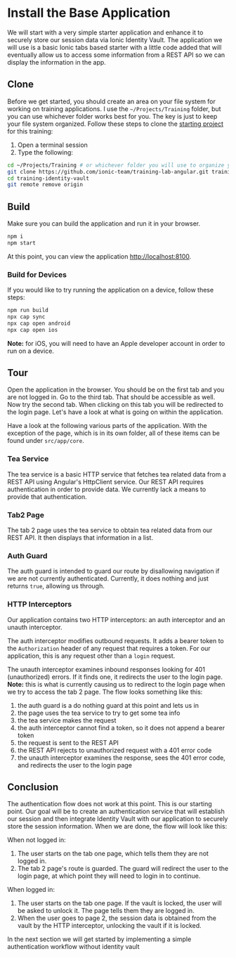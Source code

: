 # Install the Base Application

We will start with a very simple starter application and enhance it to securely store our session data via Ionic Identity Vault. The application we will use is a basic Ionic tabs based starter with a little code added that will eventually allow us to access some information from a REST API so we can display the information in the app.

## Clone

Before we get started, you should create an area on your file system for working on training applications. I use the `~/Projects/Training` folder, but you can use whichever folder works best for you. The key is just to keep your file system organized. Follow these steps to clone the <a href="https://github.com/ionic-team/training-lab-angular">starting project</a> for this training:

1. Open a terminal session
1. Type the following:

```bash
cd ~/Projects/Training # or whichever folder you will use to organize your training projects
git clone https://github.com/ionic-team/training-lab-angular.git training-identity-vault
cd training-identity-vault
git remote remove origin
```

## Build

Make sure you can build the application and run it in your browser.

```bash
npm i
npm start
```

At this point, you can view the application <a href="http://localhost:8100" target="_blank">http://localhost:8100</a>.

### Build for Devices

If you would like to try running the application on a device, follow these steps:

```bash
npm run build
npx cap sync
npx cap open android
npx cap open ios
```

**Note:** for iOS, you will need to have an Apple developer account in order to run on a device.

## Tour

Open the application in the browser. You should be on the first tab and you are not logged in. Go to the third tab. That should be accessible as well. Now try the second tab. When clicking on this tab you will be redirected to the login page. Let's have a look at what is going on within the application.

Have a look at the following various parts of the application. With the exception of the page, which is in its own folder, all of these items can be found under `src/app/core`.

### Tea Service

The tea service is a basic HTTP service that fetches tea related data from a REST API using Angular's HttpClient service. Our REST API requires authentication in order to provide data. We currently lack a means to provide that authentication.

### Tab2 Page

The tab 2 page uses the tea service to obtain tea related data from our REST API. It then displays that information in a list.

### Auth Guard

The auth guard is intended to guard our route by disallowing navigation if we are not currently authenticated. Currently, it does nothing and just returns `true`, allowing us through.

### HTTP Interceptors

Our application contains two HTTP interceptors: an auth interceptor and an unauth interceptor.

The auth interceptor modifies outbound requests. It adds a bearer token to the `Authorization` header of any request that requires a token. For our application, this is any request other than a `login` request.

The unauth interceptor examines inbound responses looking for 401 (unauthorized) errors. If it finds one, it redirects the user to the login page. **Note:** this is what is currently causing us to redirect to the login page when we try to access the tab 2 page. The flow looks something like this:

1. the auth guard is a do nothing guard at this point and lets us in
1. the page uses the tea service to try to get some tea info
1. the tea service makes the request
1. the auth interceptor cannot find a token, so it does not append a bearer token
1. the request is sent to the REST API
1. the REST API rejects to unauthorized request with a 401 error code
1. the unauth interceptor examines the response, sees the 401 error code, and redirects the user to the login page

## Conclusion

The authentication flow does not work at this point. This is our starting point. Our goal will be to create an authentication service that will establish our session and then integrate Identity Vault with our application to securely store the session information. When we are done, the flow will look like this:

When not logged in:

1. The user starts on the tab one page, which tells them they are not logged in.
1. The tab 2 page's route is guarded. The guard will redirect the user to the login page, at which point they will need to login in to continue.

When logged in:

1. The user starts on the tab one page. If the vault is locked, the user will be asked to unlock it. The page tells them they are logged in.
1. When the user goes to page 2, the session data is obtained from the vault by the HTTP interceptor, unlocking the vault if it is locked.

In the next section we will get started by implementing a simple authentication workflow without identity vault
